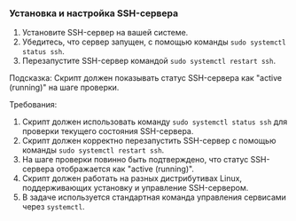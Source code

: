 
### Установка и настройка SSH-сервера

1. Установите SSH-сервер на вашей системе.
2. Убедитесь, что сервер запущен, с помощью команды `sudo systemctl status ssh`.
3. Перезапустите SSH-сервер командой `sudo systemctl restart ssh`.

Подсказка: Скрипт должен показывать статус SSH-сервера как "active (running)" на шаге проверки.

Требования:
1. Скрипт должен использовать команду `sudo systemctl status ssh` для проверки текущего состояния SSH-сервера.
2. Скрипт должен корректно перезапустить SSH-сервер с помощью команды `sudo systemctl restart ssh`.
3. На шаге проверки повинно быть подтверждено, что статус SSH-сервера отображается как "active (running)".
4. Скрипт должен работать на разных дистрибутивах Linux, поддерживающих установку и управление SSH-сервером.
5. В задаче используется стандартная команда управления сервисами через `systemctl`.
